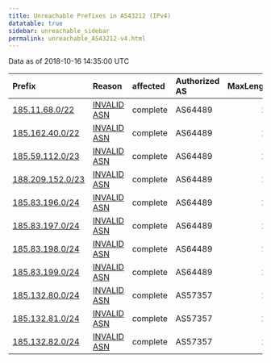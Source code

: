 ```yaml
---
title: Unreachable Prefixes in AS43212 (IPv4)
datatable: true
sidebar: unreachable_sidebar
permalink: unreachable_AS43212-v4.html
---
```


Data as of 2018-10-16 14:35:00 UTC


<div class="datatable-begin"></div>

| Prefix                                                     | Reason                                                                                                  | affected   | Authorized AS   |   MaxLength | Anchor                                         |   unreachable /24s |
|:-----------------------------------------------------------|:--------------------------------------------------------------------------------------------------------|:-----------|:----------------|------------:|:-----------------------------------------------|-------------------:|
| [185.11.68.0/22](https://stat.ripe.net/185.11.68.0/22)     | [INVALID ASN](https://rpki-validator.ripe.net/announcement-preview?asn=AS43212&prefix=185.11.68.0/22)   | complete   | AS64489         |          22 | [RIPE](unreachable_RIPE_NCC_RPKI_Root-v4.html) |                  4 |
| [185.162.40.0/22](https://stat.ripe.net/185.162.40.0/22)   | [INVALID ASN](https://rpki-validator.ripe.net/announcement-preview?asn=AS43212&prefix=185.162.40.0/22)  | complete   | AS64489         |          22 | [RIPE](unreachable_RIPE_NCC_RPKI_Root-v4.html) |                  4 |
| [185.59.112.0/23](https://stat.ripe.net/185.59.112.0/23)   | [INVALID ASN](https://rpki-validator.ripe.net/announcement-preview?asn=AS43212&prefix=185.59.112.0/23)  | complete   | AS64489         |          23 | [RIPE](unreachable_RIPE_NCC_RPKI_Root-v4.html) |                  2 |
| [188.209.152.0/23](https://stat.ripe.net/188.209.152.0/23) | [INVALID ASN](https://rpki-validator.ripe.net/announcement-preview?asn=AS43212&prefix=188.209.152.0/23) | complete   | AS64489         |          23 | [RIPE](unreachable_RIPE_NCC_RPKI_Root-v4.html) |                  2 |
| [185.83.196.0/24](https://stat.ripe.net/185.83.196.0/24)   | [INVALID ASN](https://rpki-validator.ripe.net/announcement-preview?asn=AS43212&prefix=185.83.196.0/24)  | complete   | AS64489         |          24 | [RIPE](unreachable_RIPE_NCC_RPKI_Root-v4.html) |                  1 |
| [185.83.197.0/24](https://stat.ripe.net/185.83.197.0/24)   | [INVALID ASN](https://rpki-validator.ripe.net/announcement-preview?asn=AS43212&prefix=185.83.197.0/24)  | complete   | AS64489         |          24 | [RIPE](unreachable_RIPE_NCC_RPKI_Root-v4.html) |                  1 |
| [185.83.198.0/24](https://stat.ripe.net/185.83.198.0/24)   | [INVALID ASN](https://rpki-validator.ripe.net/announcement-preview?asn=AS43212&prefix=185.83.198.0/24)  | complete   | AS64489         |          24 | [RIPE](unreachable_RIPE_NCC_RPKI_Root-v4.html) |                  1 |
| [185.83.199.0/24](https://stat.ripe.net/185.83.199.0/24)   | [INVALID ASN](https://rpki-validator.ripe.net/announcement-preview?asn=AS43212&prefix=185.83.199.0/24)  | complete   | AS64489         |          24 | [RIPE](unreachable_RIPE_NCC_RPKI_Root-v4.html) |                  1 |
| [185.132.80.0/24](https://stat.ripe.net/185.132.80.0/24)   | [INVALID ASN](https://rpki-validator.ripe.net/announcement-preview?asn=AS43212&prefix=185.132.80.0/24)  | complete   | AS57357         |          24 | [RIPE](unreachable_RIPE_NCC_RPKI_Root-v4.html) |                  1 |
| [185.132.81.0/24](https://stat.ripe.net/185.132.81.0/24)   | [INVALID ASN](https://rpki-validator.ripe.net/announcement-preview?asn=AS43212&prefix=185.132.81.0/24)  | complete   | AS57357         |          24 | [RIPE](unreachable_RIPE_NCC_RPKI_Root-v4.html) |                  1 |
| [185.132.82.0/24](https://stat.ripe.net/185.132.82.0/24)   | [INVALID ASN](https://rpki-validator.ripe.net/announcement-preview?asn=AS43212&prefix=185.132.82.0/24)  | complete   | AS57357         |          24 | [RIPE](unreachable_RIPE_NCC_RPKI_Root-v4.html) |                  1 |

<div class="datatable-end"></div>